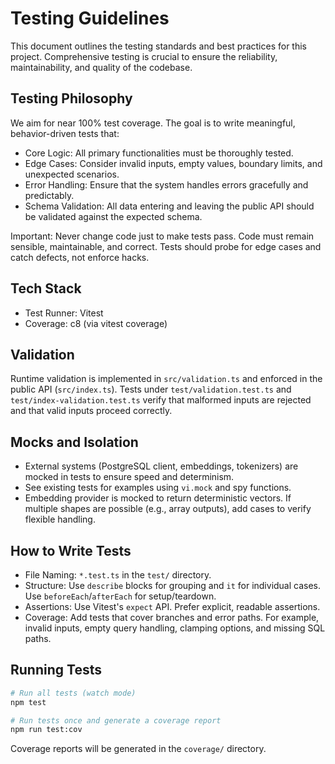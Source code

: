 # Testing Guidelines

This document outlines the testing standards and best practices for this project. Comprehensive testing is crucial to ensure the reliability, maintainability, and quality of the codebase.

## Testing Philosophy

We aim for near 100% test coverage. The goal is to write meaningful, behavior-driven tests that:

- Core Logic: All primary functionalities must be thoroughly tested.
- Edge Cases: Consider invalid inputs, empty values, boundary limits, and unexpected scenarios.
- Error Handling: Ensure that the system handles errors gracefully and predictably.
- Schema Validation: All data entering and leaving the public API should be validated against the expected schema.

Important: Never change code just to make tests pass. Code must remain sensible, maintainable, and correct. Tests should probe for edge cases and catch defects, not enforce hacks.

## Tech Stack

- Test Runner: Vitest
- Coverage: c8 (via vitest coverage)

## Validation

Runtime validation is implemented in `src/validation.ts` and enforced in the public API (`src/index.ts`). Tests under `test/validation.test.ts` and `test/index-validation.test.ts` verify that malformed inputs are rejected and that valid inputs proceed correctly.

## Mocks and Isolation

- External systems (PostgreSQL client, embeddings, tokenizers) are mocked in tests to ensure speed and determinism.
- See existing tests for examples using `vi.mock` and spy functions.
- Embedding provider is mocked to return deterministic vectors. If multiple shapes are possible (e.g., array outputs), add cases to verify flexible handling.

## How to Write Tests

- File Naming: `*.test.ts` in the `test/` directory.
- Structure: Use `describe` blocks for grouping and `it` for individual cases. Use `beforeEach`/`afterEach` for setup/teardown.
- Assertions: Use Vitest's `expect` API. Prefer explicit, readable assertions.
- Coverage: Add tests that cover branches and error paths. For example, invalid inputs, empty query handling, clamping options, and missing SQL paths.

## Running Tests

```bash
# Run all tests (watch mode)
npm test

# Run tests once and generate a coverage report
npm run test:cov
```

Coverage reports will be generated in the `coverage/` directory.
